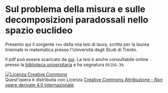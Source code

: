 # Sul problema della misura e sulle decomposizioni paradossali nello spazio euclideo

Presento qui il sorgente `tex` della mia tesi di laura, scritta per la laurea triennale in matematica presso l'Università degli Studi di Trento.

Il pdf può essere scaricato da [qui](https://lucafrance.github.io/assets/2021/problema-della-misura.pdf). La tesi è anche consultabile online presso la [biblioteca universitaria](http://www5.unitn.it/Biblioteca/it/Web/Tesi) e ha segnatura `0515G-39`.


<a rel="license" href="http://creativecommons.org/licenses/by-nd/4.0/"><img alt="Licenza Creative Commons" style="border-width:0" src="https://i.creativecommons.org/l/by-nd/4.0/88x31.png" /></a><br />Quest'opera è distribuita con Licenza <a rel="license" href="http://creativecommons.org/licenses/by-nd/4.0/">Creative Commons Attribuzione - Non opere derivate 4.0 Internazionale</a>.
